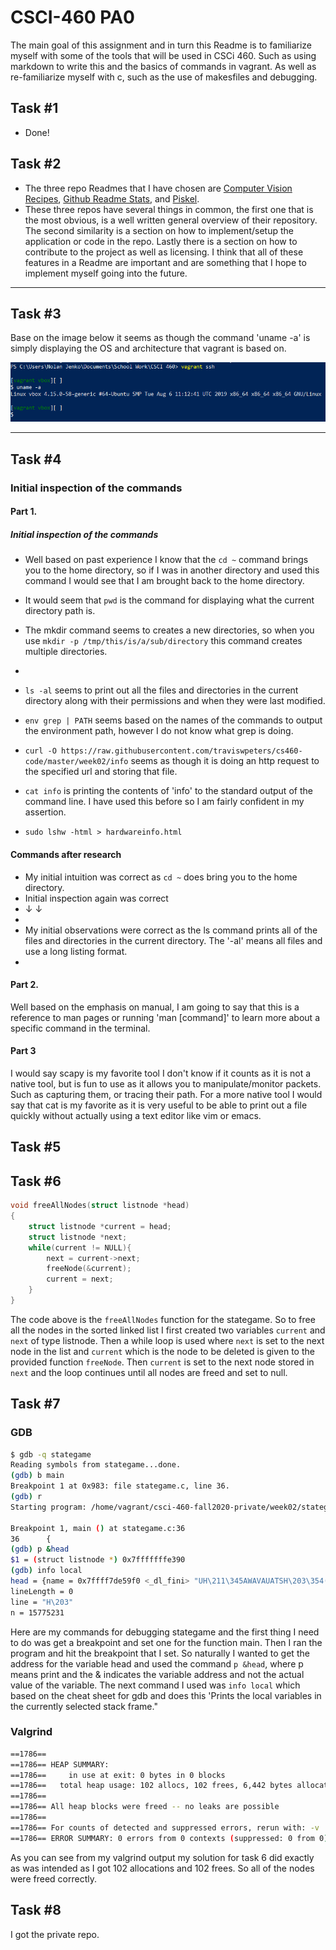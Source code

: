 # __CSCI-460 PA0__
The main goal of this assignment and in turn this Readme is to familiarize myself with some of the tools that will be used in CSCi 460. Such as using markdown to write this and the basics of commands in vagrant. As well as re-familiarize myself with c, such as the use of makesfiles and debugging.

## Task #1
* Done!
## Task #2
 * The three repo Readmes that I have chosen are [Computer Vision Recipes](https://github.com/microsoft/computervision-recipes), [Github Readme Stats](https://github.com/anuraghazra/github-readme-stats), and [Piskel](https://github.com/piskelapp/piskel). 
 * These three repos have several things in common, the first one that is the most obvious, is a well written general overview of their repository. The second similarity is a section on how to implement/setup the application or code in the repo. Lastly there is a section on how to contribute to the project as well as licensing. I think that all of these features in a Readme are important and are something that I hope to implement myself going into the future.
 ****
## Task #3
Base on the image below it seems as though the command 'uname -a' is simply displaying the OS and architecture that vagrant is based on.
 
![Using the uname -a command](uname.png)
*****
## Task #4
### Initial inspection of the commands
#### Part 1.
##### Initial inspection of the commands
  - Well based on past experience I know that the ```cd ~``` command brings you to the home directory, so if I was in another directory and used this command I would see that I am brought back to the home directory.
  - It would seem that ```pwd``` is the command for displaying what the current directory path is.
  - The mkdir command seems to creates a new directories, so when you use ```mkdir -p /tmp/this/is/a/sub/directory``` this command creates multiple directories.
  -  
  - ```ls -al``` seems to print out all the files and directories in the current directory along with their permissions and when they were last modified.
  -  ```env grep | PATH``` seems based on the names of the commands to output the environment path, however I do not know what grep is doing.
  
  - ```curl -O https://raw.githubusercontent.com/traviswpeters/cs460-code/master/week02/info``` seems as though it is doing an http request to the specified url and storing that file. 
  - ```cat info``` is printing the contents of 'info' to the standard output of the command line. I have used this before so I am fairly confident in my assertion.
  - ```sudo lshw -html > hardwareinfo.html```
#### Commands after research
  - My initial intuition was correct as ```cd ~``` does bring you to the home directory.
  - Initial inspection again was correct
  - &darr; &darr;
  - 
  - My initial observations were correct as the ls command prints all of the files and directories in the current directory. The '-al' means all files and use a long listing format.
  - 
#### Part 2.
Well based on the emphasis on manual, I am going to say that this is a reference to man pages or running 'man [command]' to learn more about a specific command in the terminal.
#### Part 3
I would say scapy is my favorite tool I don't know if it counts as it is not a native tool, but is fun to use as it allows you to manipulate/monitor packets. Such as capturing them, or tracing their path. For a more native tool I would say that cat is my favorite as it is very useful to be able to print out a file quickly without actually using a text editor like vim or emacs.

## Task #5


## Task #6 
```c
void freeAllNodes(struct listnode *head)
{
    struct listnode *current = head;
    struct listnode *next;
    while(current != NULL){
        next = current->next;
        freeNode(&current);
        current = next;
    }
}
```
The code above is the ```freeAllNodes``` function for the stategame. So to free all the nodes in the sorted linked list I first created two variables ```current``` and ```next``` of type listnode. Then a while loop is used where ```next``` is set to the next node in the list and ```current``` which is the node to be deleted is given to the provided function ```freeNode```. Then ```current``` is set to the next node stored in ```next``` and the loop continues until all nodes are freed and set to null.
## Task #7
### GDB
```bash
$ gdb -q stategame
Reading symbols from stategame...done.
(gdb) b main
Breakpoint 1 at 0x983: file stategame.c, line 36.
(gdb) r
Starting program: /home/vagrant/csci-460-fall2020-private/week02/stategame/stategame 

Breakpoint 1, main () at stategame.c:36
36      {
(gdb) p &head
$1 = (struct listnode *) 0x7fffffffe390
(gdb) info local
head = {name = 0x7ffff7de59f0 <_dl_fini> "UH\211\345AWAVAUATSH\203\354(L\213%X\177!", next = 0x0}
lineLength = 0
line = "H\203"
n = 15775231
```
Here are my commands for debugging stategame and the first thing I need to do was get a breakpoint and set one for the function main. Then I ran the program and hit the breakpoint that I set. So naturally I wanted to get the address for the variable head and used the command ```p &head```, where p means print and the & indicates the variable address and not the actual value of the variable. The next command I used was ```info local``` which based on the cheat sheet for gdb and does this 'Prints the local variables in the currently selected stack frame."
### Valgrind
```bash
==1786== 
==1786== HEAP SUMMARY:
==1786==     in use at exit: 0 bytes in 0 blocks
==1786==   total heap usage: 102 allocs, 102 frees, 6,442 bytes allocated
==1786==
==1786== All heap blocks were freed -- no leaks are possible
==1786==
==1786== For counts of detected and suppressed errors, rerun with: -v
==1786== ERROR SUMMARY: 0 errors from 0 contexts (suppressed: 0 from 0)
```
As you can see from my valgrind output my solution for task 6 did exactly as was intended as I got 102 allocations and 102 frees. So all of the nodes were freed correctly.
## Task #8
I got the private repo.

